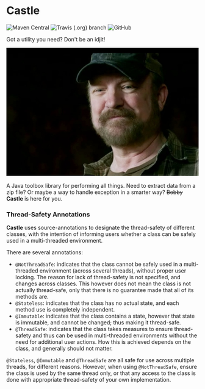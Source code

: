 # Castle
![Maven Central](https://img.shields.io/maven-central/v/com.github.tomtzook/castle)
![Travis (.org) branch](https://img.shields.io/travis/tomtzook/Castle/master)
![GitHub](https://img.shields.io/github/license/tomtzook/Castle)

Got a utility you need? Don't be an idjit!

![Bobby Singer](resources/bobby.jpeg)

A Java toolbox library for performing all things. Need to extract data from a zip file? Or maybe a way to handle exception in a smarter way? ~~Bobby~~ __Castle__ is here for you.

### Thread-Safety Annotations

__Castle__ uses source-annotations to designate
the thread-safety of different classes, with the intention
of informing users whether a class can be safely used
in a multi-threaded environment.

There are several annotations:
- `@NotThreadSafe`: indicates that the class cannot be safely used in
a multi-threaded environment (across several threads), without proper
user locking. The reason for lack of thread-safety is not specified, and
changes across classes. This however does not mean the class is not actually thread-safe,
only that there is no guarantee made that all of its methods are.
- `@Stateless`: indicates that the class has no actual state, and each
method use is completely independent.
- `@Immutable`: indicates that the class contains a state, however
that state is immutable, and cannot be changed; thus making it thread-safe.
- `@ThreadSafe`: indicates that the class takes measures to ensure
thread-safety and thus can be used in multi-threaded environments without
the need for additional user actions. How this is achieved depends on
the class, and generally should not matter.

`@Stateless`, `@Immutable` and `@ThreadSafe` are all safe for use
across multiple threads, for different reasons. However, when using
`@NotThreadSafe`, ensure the class is used by the same thread only, or
that any access to the class is done with appropriate thread-safety of your own implementation.